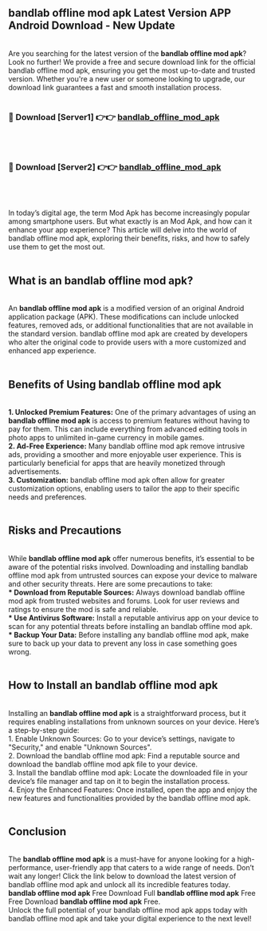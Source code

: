 ## bandlab offline mod apk Latest Version APP Android Download - New Update
<br>
Are you searching for the latest version of the <strong>bandlab offline mod apk</strong>? Look no further! We provide a free and secure download link for the official bandlab offline mod apk, ensuring you get the most up-to-date and trusted version. Whether you're a new user or someone looking to upgrade, our download link guarantees a fast and smooth installation process.
<br>
<br>
<h3>🔴 Download [Server1] 👉👉 <a href="https://modyolo.store/bandlab+offline+mod+apk">bandlab_offline_mod_apk</a></h3><br>
<br>
<h3>🔴 Download [Server2] 👉👉 <a href="https://modyolo.store/bandlab+offline+mod+apk">bandlab_offline_mod_apk</a></h3><br>
<br>
<br>
In today’s digital age, the term Mod Apk has become increasingly popular among smartphone users. But what exactly is an Mod Apk, and how can it enhance your app experience? This article will delve into the world of bandlab offline mod apk, exploring their benefits, risks, and how to safely use them to get the most out.
<br>
<br>
<h2>What is an bandlab offline mod apk?</h2>
<br>
An <strong>bandlab offline mod apk</strong> is a modified version of an original Android application package (APK). These modifications can include unlocked features, removed ads, or additional functionalities that are not available in the standard version. bandlab offline mod apk are created by developers who alter the original code to provide users with a more customized and enhanced app experience.
<br>
<br>
<h2>Benefits of Using bandlab offline mod apk</h2>
<br>
<strong> 1. Unlocked Premium Features:</strong> One of the primary advantages of using an <strong>bandlab offline mod apk</strong> is access to premium features without having to pay for them. This can include everything from advanced editing tools in photo apps to unlimited in-game currency in mobile games.
<br>
<strong> 2. Ad-Free Experience:</strong> Many bandlab offline mod apk remove intrusive ads, providing a smoother and more enjoyable user experience. This is particularly beneficial for apps that are heavily monetized through advertisements.
<br>
<strong> 3. Customization:</strong> bandlab offline mod apk often allow for greater customization options, enabling users to tailor the app to their specific needs and preferences.
<br>
<br>
<h2>Risks and Precautions</h2>
<br>
While <strong>bandlab offline mod apk</strong> offer numerous benefits, it’s essential to be aware of the potential risks involved. Downloading and installing bandlab offline mod apk from untrusted sources can expose your device to malware and other security threats. Here are some precautions to take:
<br>
<strong> * Download from Reputable Sources:</strong> Always download bandlab offline mod apk from trusted websites and forums. Look for user reviews and ratings to ensure the mod is safe and reliable.
<br>
<strong> * Use Antivirus Software:</strong> Install a reputable antivirus app on your device to scan for any potential threats before installing an bandlab offline mod apk.
<br>
<strong> * Backup Your Data:</strong> Before installing any bandlab offline mod apk, make sure to back up your data to prevent any loss in case something goes wrong.
<br>
<br>
<h2>How to Install an bandlab offline mod apk</h2>
<br>
Installing an <strong>bandlab offline mod apk</strong> is a straightforward process, but it requires enabling installations from unknown sources on your device. Here’s a step-by-step guide:
<br>
 1. Enable Unknown Sources: Go to your device’s settings, navigate to "Security," and enable "Unknown Sources".
<br>
 2. Download the bandlab offline mod apk: Find a reputable source and download the bandlab offline mod apk file to your device.
<br>
 3. Install the bandlab offline mod apk: Locate the downloaded file in your device’s file manager and tap on it to begin the installation process.
<br>
 4. Enjoy the Enhanced Features: Once installed, open the app and enjoy the new features and functionalities provided by the bandlab offline mod apk.
<br>
<br>
<h2><strong>Conclusion</strong></h2>
<br>
The <strong>bandlab offline mod apk</strong> is a must-have for anyone looking for a high-performance, user-friendly app that caters to a wide range of needs. Don’t wait any longer! Click the link below to download the latest version of bandlab offline mod apk and unlock all its incredible features today.
<br>
<strong>bandlab offline mod apk</strong> Free Download Full <strong>bandlab offline mod apk</strong> Free Free Download <strong>bandlab offline mod apk</strong> Free.
<br>
Unlock the full potential of your bandlab offline mod apk apps today with bandlab offline mod apk and take your digital experience to the next level!